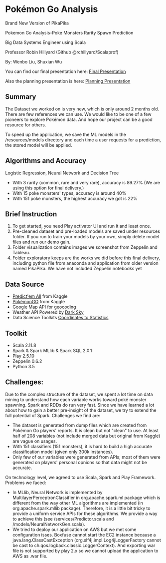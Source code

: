 # Pokémon Go Analysis

Brand New Version of PikaPika

Pokemon Go Analysis-Poke Monsters Rarity Spawn Prediction

Big Data Systems Engineer using Scala

Professor Robin Hillyard (Github @rchillyard/Scalaprof)

By: Wenbo Liu, Shuxian Wu
     
You can find our final presentation here: [Final Presentation](http://prezi.com/rzgxbe7i7xoh/?utm_campaign=share&utm_medium=copy&rc=ex0share)

Also the planning presentation is here: [Planning Presentation](http://prezi.com/4bapseyrrq5c/?utm_campaign=share&utm_medium=copy&rc=ex0share)

## Summary

The Dataset we worked on is very new, which is only around 2 months old. There are few references we can use. We would like to be one of a few pioneers to explore Pokémon data. And hope our project can be a good resource for others. 
     
To speed up the application, we save the ML models in the /resources/models directory and each time a user requests for a prediction, the stored model will be applied.


## Algorithms and Accuracy

Logistic Regression, Neural Network and Decision Tree

- With 3 rarity (common, rare and very rare), accuracy is 89.27% (We are using this option for final delivery.)
     
- With 15 poke monsters' types, accuracy is around 40%
     
- With 151 poke monsters, the highest accuracy we got is 22%

## Brief Instruction

1. To get started, you need Play activator UI and run it and least once. 
2. Pre-cleaned dataset and pre-loaded models are saved under resources folder. If you run to train your models by your own, simply delete model files and run our demo gain.
3. Folder visualization contains images we screenshot from Zeppelin and Tableau.
4. Folder exploratory keeps are the works we did before this final delivery, including python file from anaconda and application from older version named PikaPika. We have not included Zeppelin notebooks yet

## Data Source

- [Predict'em All](https://www.kaggle.com/semioniy/predictemall) from Kaggle
- [PokémonGO](https://www.kaggle.com/abcsds/pokemongo) from Kaggle
- Google Map API for [geocoding](https://developers.google.com/maps/documentation/geocoding/intro) 
- Weather API Powered by [Dark Sky](https://darksky.net/poweredby/)
- Data Science Toolkits [Coordinates to Statistics](http://www.datasciencetoolkit.org/developerdocs#coordinates2statistics)

## Toolkit

- Scala 2.11.8
- Spark & Spark MLlib & Spark SQL 2.0.1
- Play 2.5.10
- Zeppelin 0.6.2
- Python 3.5     

## Challenges:

Due to the complex structure of the dataset, we spent a lot time on data mining to understand how each variable works toward poké monster spawning. Spark and RDDs do run very fast. Since we have learned a lot about how to gain a better pre-insight of the dataset, we try to extend the full potential of Spark. Challenges we find are: 
- The dataset is generated from dump files which are created from Pokémon Go players' reports. It is clean but not "clean" to use. At least half of 208 variables (not include merged data but original from Kaggle) are vague on usages. 
- With 151 classifiers (151 monsters), it is hard to build a high accurate classification model (given only 300k instances).
- Only few of our variables were generated from APIs; most of them were generated on players' personal opnions so that data might not be accurate.

On technology level, we agreed to use Scala, Spark and Play Framework. Problems we faced: 
- In MLlib, Neural Network is implemented by MultilayerPerceptronClassifier in org.apache.spark.ml package which is different from the way other ML algorithms are implemented (in org.apache.spark.mllib package). Therefore, it is a little bit tricky to provide a uniform service APIs for these algorithms. We provide a way to achieve this (see /services/Predictor.scala and /models/NeuralNetworkGen.scala).
- We tried to deploy our application on AWS but we met some configuration isses. Boxfuse cannot start the EC2 instance because a java.lang.ClassCastException (org.slf4j.impl.Log4jLoggerFactory cannot be cast to ch.qos.logback.classic.LoggerContext). And exporting war file  is not supported by play 2.x so we cannot upload the application to AWS as .war file.
